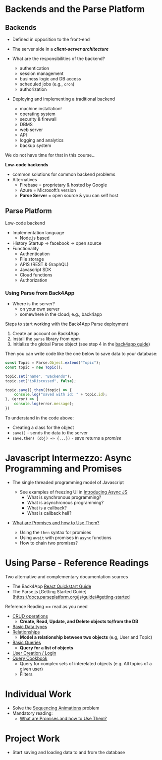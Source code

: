 # Backends and the Parse Platform

## Backends

- Defined in opposition to the front-end
- The server side in a ***client-server architecture***


- What are the responsibilities of the backend?
	- authentication 
	- session management
	- business logic and DB access
	- scheduled jobs (e.g., `cron`)
	- authorization


- Deploying and implementing a traditional backend
	- machine installation!
	- operating system
	- security & firewall
	- DBMS
	- web server
	- API 
	- logging and analytics
	- backup system

We do not have time for that in this course...

**Low-code backends**
- common solutions for common backend problems
- Alternatives
	- Firebase = proprietary & hosted by Google
	- Azure = Microsoft’s version 
	- **Parse Server** = open source & you can self host

## Parse Platform

Low-code backend
- Implementation language
	- Node.js based
- History
	Startup => facebook => open source
- Functionality
	- Authentication
	- File storage
	- APIS (REST & GraphQL)
	- Javascript SDK
	- Cloud functions
	- Authorization



### Using Parse from Back4App

- Where is the server?
	- on your own server
	- somewhere in the cloud; e.g., back4app 


Steps to start working with the Back4App Parse deployment 
1. Create an account on Back4App
2. Install the `parse` library from npm
3. Initialize the global Parse object (see step 4 in the [back4app guide](https://www.back4app.com/docs/react/quickstart))
 
Then you can write code like the one below to save data to your database:

```javascript
const Topic = Parse.Object.extend("Topic");
const topic = new Topic();

topic.set("name", "Backends");
topic.set("isDiscussed", false);

topic.save().then((topic) => {
	console.log("saved with id: " + topic.id);
}, (error) => {
	console.log(error.message);
})
```

To understand in the code above:
- Creating a class for the object
- `save()` - sends the data to the server
- `save.then( (obj) => {...})` - save returns a *promise*


# Javascript Intermezzo: Async Programming and Promises

- The single threaded programming model of Javascript 
	- See examples of freezing UI in [Introducing Async JS](https://developer.mozilla.org/en-US/docs/Learn/JavaScript/Asynchronous/Introducing)
		- What is synchronous programming? 
		- What is asynchronous programming? 
		- What is a callback?
		- What is callback hell? 

- [What are Promises and how to Use Them?](https://developer.mozilla.org/en-US/docs/Learn/JavaScript/Asynchronous/Promises) 
	- Using the `then` syntax for promises
	- Using `await` with promises in `async` functions
	- How to chain two promises? 



# Using Parse - Reference Readings


Two alternative and complementary documentation sources
- The Back4App [React Quickstart Guide](https://www.back4app.com/docs/react/quickstart)
- The Parse.js [Getting Started Guide](https://docs.parseplatform.org/js/guide/#getting-started

Reference Reading == read as you need 

- [CRUD operations](https://www.back4app.com/docs/react/data-objects/react-crud-tutorial)
	- **Create, Read, Update, and Delete objects to/from the DB**
- [Basic Data types](https://www.back4app.com/docs/react/data-objects/react-data-types)
- [Relationships](https://www.back4app.com/docs/react/data-objects/relationships)
	- **Model a relationship between two objects** (e.g, User and Topic)
- [Basic Queries](https://www.back4app.com/docs/react/data-objects/react-query)
	- **Query for a list of objects**
- [User Creation / Login](https://www.back4app.com/docs/react/working-with-users/sign-up-page-react)
- [Query Cookbook](https://www.back4app.com/docs/react/data-objects/react-query-cookbook)
	- Query for complex sets of interelated objects (e.g. All topics of a given user)
	- Filters


# Individual Work
- Solve the [Sequencing Animations](https://developer.mozilla.org/en-US/docs/Learn/JavaScript/Asynchronous/Sequencing_animationshttps://developer.mozilla.org/en-US/docs/Learn/JavaScript/Asynchronous/Sequencing_animations) problem
- Mandatory reading:
	- [What are Promises and how to Use Them?](https://developer.mozilla.org/en-US/docs/Learn/JavaScript/Asynchronous/Promises) 


# Project Work
- Start saving and loading data to and from the database
